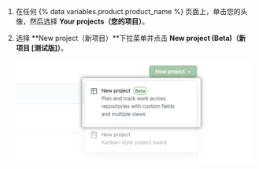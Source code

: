 1. 在任何 {% data variables.product.product_name %} 页面上，单击您的头像，然后选择 **Your projects（您的项目）**。
2. 选择 **New project（新项目）**下拉菜单并点击 **New project (Beta)（新项目 [测试版]）**。

   ![新项目](/assets/images/help/issues/new_project_beta.png)
